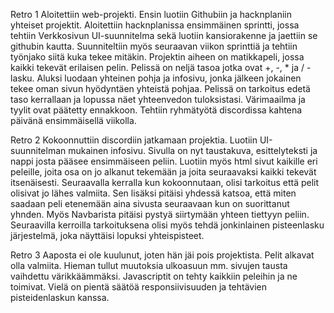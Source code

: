 Retro 1
Aloitettiin web-projekti. Ensin luotiin Githubiin ja hacknplaniin yhteiset projektit. Aloitettiin hacknplanissa ensimmäinen sprintti, jossa tehtiin Verkkosivun UI-suunnitelma sekä luotiin kansiorakenne ja jaettiin se githubin kautta. Suunniteltiin myös seuraavan viikon sprinttiä ja tehtiin työnjako siitä kuka tekee mitäkin. Projektin aiheen on matikkapeli, jossa kaikki tekevät erilaisen pelin. Pelissä on neljä tasoa jotka ovat +, -, * ja / -lasku. Aluksi luodaan yhteinen pohja ja infosivu, jonka jälkeen jokainen tekee oman sivun hyödyntäen yhteistä pohjaa. Pelissä on tarkoitus edetä taso kerrallaan ja lopussa näet yhteenvedon tuloksistasi. Värimaailma ja tyylit ovat päätetty ennakkoon. Tehtiin ryhmätyötä discordissa kahtena päivänä ensimmäisellä viikolla.

Retro 2
Kokoonnuttiin discordiin jatkamaan projektia. Luotiin UI-suunnitelman mukainen infosivu. Sivulla on nyt taustakuva, esittelyteksti ja nappi josta pääsee ensimmäiseen peliin. Luotiin myös html sivut kaikille eri peleille, joita osa on jo alkanut tekemään ja joita seuraavaksi kaikki tekevät itsenäisesti. Seuraavalla kerralla kun kokoonnutaan, olisi tarkoitus että pelit olisivat jo lähes valmiita. Sen lisäksi pitäisi yhdessä katsoa, että miten saadaan peli etenemään aina sivusta seuraavaan kun on suorittanut yhnden. Myös Navbarista pitäisi pystyä siirtymään yhteen tiettyyn peliin. Seuraavilla kerroilla tarkoituksena olisi myös tehdä jonkinlainen pisteenlasku järjestelmä, joka näyttäisi lopuksi yhteispisteet.

Retro 3
Aaposta ei ole kuulunut, joten hän jäi pois projektista. Pelit alkavat olla valmiita. Hieman tullut muutoksia ulkoasuun mm. sivujen tausta vaihdettu värikkäämmäksi. Javascriptit on tehty kaikkiin peleihin ja ne toimivat. Vielä on pientä säätöä responsiivisuuden ja tehtävien pisteidenlaskun kanssa.